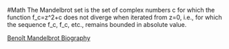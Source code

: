 #Math 
The Mandelbrot set is the set of complex numbers c for which the function f_c=z^2+c does not diverge when iterated from z=0, i.e., for which the sequence f_c, f_c, etc., remains bounded in absolute value.

[Benoît Mandelbrot Biography](https://www.youtube.com/playlist?list=PLVV0r6CmEsFwl4HlrIKxKmdpBAGYJ9AbR)
